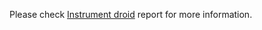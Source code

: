 Please check [Instrument droid](https://github.com/JithendraHS/Instrument-Droid/blob/main/Instrument%20droid.pdf) report for more information.
